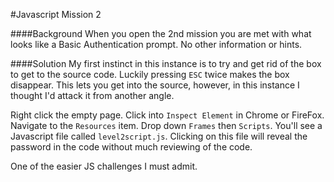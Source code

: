 #Javascript Mission 2

####Background
When you open the 2nd mission you are met with what looks like a Basic Authentication prompt. No other information or hints. 

####Solution
My first instinct in this instance is to try and get rid of the box to get to the source code. Luckily pressing `ESC` twice makes the box disappear. This lets you get into the source, however, in this instance I thought I'd attack it from another angle. 

Right click the empty page. Click into `Inspect Element` in Chrome or FireFox. Navigate to the `Resources` item. Drop down `Frames` then `Scripts`. You'll see a Javascript file called `level2script.js`. Clicking on this file will reveal the password in the code without much reviewing of the code. 

One of the easier JS challenges I must admit. 
